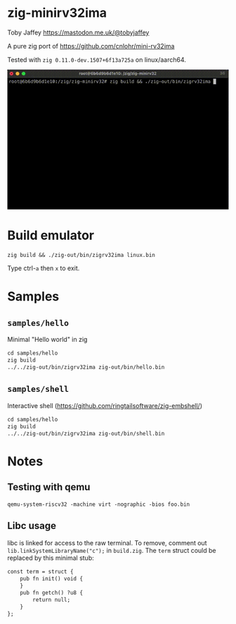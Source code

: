# zig-minirv32ima

Toby Jaffey https://mastodon.me.uk/@tobyjaffey

A pure zig port of https://github.com/cnlohr/mini-rv32ima

Tested with `zig 0.11.0-dev.1507+6f13a725a` on linux/aarch64.

![](demo.gif)

# Build emulator

    zig build && ./zig-out/bin/zigrv32ima linux.bin

Type ctrl-`a` then `x` to exit.

# Samples

## `samples/hello`

Minimal "Hello world" in zig

    cd samples/hello
    zig build
    ../../zig-out/bin/zigrv32ima zig-out/bin/hello.bin

## `samples/shell`

Interactive shell (https://github.com/ringtailsoftware/zig-embshell/)

    cd samples/hello
    zig build
    ../../zig-out/bin/zigrv32ima zig-out/bin/shell.bin

# Notes

## Testing with qemu

    qemu-system-riscv32 -machine virt -nographic -bios foo.bin

## Libc usage

libc is linked for access to the raw terminal. To remove, comment out `lib.linkSystemLibraryName("c");` in `build.zig`.
The `term` struct could be replaced by this minimal stub:

    const term = struct {
        pub fn init() void {
        }
        pub fn getch() ?u8 {
            return null;
        }
    };

